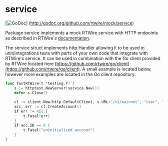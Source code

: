 # service

[![GoDoc](https://img.shields.io/badge/godoc-reference-blue.svg)]
(http://godoc.org/github.com/rtwire/mock/service)

Package service implements a mock RTWire service with HTTP endpoints as described in RTWire's [documentation](https://rtwire.com/docs).

The service struct implements http.Handler allowing it to be used in unit/integrations tests with parts of your own code that integrate with RTWire's service. It can be used in combination with the Go client provided by RTWire located here [https://github.com/rtwire/go/client](https://github.com/rtwire/go/client). A small example is located below, however more examples are located in the Go client repository.

```go
func TestRTWire(t *testing.T) {
    s := httptest.NewServer(service.New())
    defer s.Close()
	
    cl := client.New(http.DefaultClient, s.URL+"/v1/mainnet", "user", "pass")
    acc, err := cl.CreateAccount()
	if err != nil {
        t.Fatal(err)
    }
    if acc.ID == 0 {
        t.Fatal("uninitialized account")
    }
}
```
